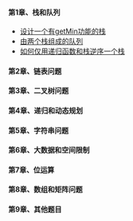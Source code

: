 #### 第1章、栈和队列

- [设计一个有getMin功能的栈](https://github.com/qian-lou/computer-science/blob/master/%E6%95%B0%E6%8D%AE%E7%BB%93%E6%9E%84%E5%92%8C%E7%AE%97%E6%B3%95%E8%AE%BE%E8%AE%A1/%E7%A8%8B%E5%BA%8F%E5%91%98%E4%BB%A3%E7%A0%81%E9%9D%A2%E8%AF%95%E9%A2%98/1.%E6%A0%88%E5%92%8C%E9%98%9F%E5%88%97/001-%E8%AE%BE%E8%AE%A1%E4%B8%80%E4%B8%AA%E6%9C%89getMin%E5%8A%9F%E8%83%BD%E7%9A%84%E6%A0%88.md)
- [由两个栈组成的队列](https://github.com/qian-lou/computer-science/blob/master/%E6%95%B0%E6%8D%AE%E7%BB%93%E6%9E%84%E5%92%8C%E7%AE%97%E6%B3%95%E8%AE%BE%E8%AE%A1/%E7%A8%8B%E5%BA%8F%E5%91%98%E4%BB%A3%E7%A0%81%E9%9D%A2%E8%AF%95%E9%A2%98/1.%E6%A0%88%E5%92%8C%E9%98%9F%E5%88%97/002-%E7%94%B1%E4%B8%A4%E4%B8%AA%E6%A0%88%E7%BB%84%E6%88%90%E7%9A%84%E9%98%9F%E5%88%97.md)
- [如何仅用递归函数和栈逆序一个栈](https://github.com/qian-lou/computer-science/blob/master/%E6%95%B0%E6%8D%AE%E7%BB%93%E6%9E%84%E5%92%8C%E7%AE%97%E6%B3%95%E8%AE%BE%E8%AE%A1/%E7%A8%8B%E5%BA%8F%E5%91%98%E4%BB%A3%E7%A0%81%E9%9D%A2%E8%AF%95%E9%A2%98/1.%E6%A0%88%E5%92%8C%E9%98%9F%E5%88%97/003-%E5%A6%82%E4%BD%95%E4%BB%85%E7%94%A8%E9%80%92%E5%BD%92%E5%87%BD%E6%95%B0%E5%92%8C%E6%A0%88%E9%80%86%E5%BA%8F%E4%B8%80%E4%B8%AA%E6%A0%88.md)

#### 第2章、链表问题

#### 第3章、二叉树问题

#### 第4章、递归和动态规划

#### 第5章、字符串问题

#### 第6章、大数据和空间限制

#### 第7章、位运算

#### 第8章、数组和矩阵问题

#### 第9章、其他题目